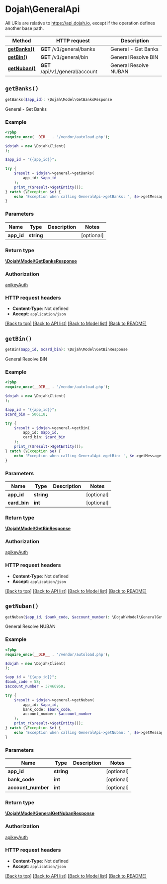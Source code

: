 # Dojah\GeneralApi

All URIs are relative to https://api.dojah.io, except if the operation defines another base path.

| Method | HTTP request | Description |
| ------------- | ------------- | ------------- |
| [**getBanks()**](GeneralApi.md#getBanks) | **GET** /v1/general/banks | General - Get Banks |
| [**getBin()**](GeneralApi.md#getBin) | **GET** /v1/general/bin | General Resolve BIN |
| [**getNuban()**](GeneralApi.md#getNuban) | **GET** /api/v1/general/account | General Resolve NUBAN |


## `getBanks()`

```php
getBanks($app_id): \Dojah\Model\GetBanksResponse
```

General - Get Banks

### Example

```php
<?php
require_once(__DIR__ . '/vendor/autoload.php');

$dojah = new \Dojah\Client(
);

$app_id = "{{app_id}}";

try {
    $result = $dojah->general->getBanks(
        app_id: $app_id
    );
    print_r($result->$getEntity());
} catch (\Exception $e) {
    echo 'Exception when calling GeneralApi->getBanks: ', $e->getMessage(), PHP_EOL;
}

```

### Parameters

| Name | Type | Description  | Notes |
| ------------- | ------------- | ------------- | ------------- |
| **app_id** | **string**|  | [optional] |

### Return type

[**\Dojah\Model\GetBanksResponse**](../Model/GetBanksResponse.md)

### Authorization

[apikeyAuth](../../README.md#apikeyAuth)

### HTTP request headers

- **Content-Type**: Not defined
- **Accept**: `application/json`

[[Back to top]](#) [[Back to API list]](../../README.md#endpoints)
[[Back to Model list]](../../README.md#models)
[[Back to README]](../../README.md)

## `getBin()`

```php
getBin($app_id, $card_bin): \Dojah\Model\GetBinResponse
```

General Resolve BIN

### Example

```php
<?php
require_once(__DIR__ . '/vendor/autoload.php');

$dojah = new \Dojah\Client(
);

$app_id = "{{app_id}}";
$card_bin = 506118;

try {
    $result = $dojah->general->getBin(
        app_id: $app_id, 
        card_bin: $card_bin
    );
    print_r($result->$getEntity());
} catch (\Exception $e) {
    echo 'Exception when calling GeneralApi->getBin: ', $e->getMessage(), PHP_EOL;
}

```

### Parameters

| Name | Type | Description  | Notes |
| ------------- | ------------- | ------------- | ------------- |
| **app_id** | **string**|  | [optional] |
| **card_bin** | **int**|  | [optional] |

### Return type

[**\Dojah\Model\GetBinResponse**](../Model/GetBinResponse.md)

### Authorization

[apikeyAuth](../../README.md#apikeyAuth)

### HTTP request headers

- **Content-Type**: Not defined
- **Accept**: `application/json`

[[Back to top]](#) [[Back to API list]](../../README.md#endpoints)
[[Back to Model list]](../../README.md#models)
[[Back to README]](../../README.md)

## `getNuban()`

```php
getNuban($app_id, $bank_code, $account_number): \Dojah\Model\GeneralGetNubanResponse
```

General Resolve NUBAN

### Example

```php
<?php
require_once(__DIR__ . '/vendor/autoload.php');

$dojah = new \Dojah\Client(
);

$app_id = "{{app_id}}";
$bank_code = 58;
$account_number = 37466959;

try {
    $result = $dojah->general->getNuban(
        app_id: $app_id, 
        bank_code: $bank_code, 
        account_number: $account_number
    );
    print_r($result->$getEntity());
} catch (\Exception $e) {
    echo 'Exception when calling GeneralApi->getNuban: ', $e->getMessage(), PHP_EOL;
}

```

### Parameters

| Name | Type | Description  | Notes |
| ------------- | ------------- | ------------- | ------------- |
| **app_id** | **string**|  | [optional] |
| **bank_code** | **int**|  | [optional] |
| **account_number** | **int**|  | [optional] |

### Return type

[**\Dojah\Model\GeneralGetNubanResponse**](../Model/GeneralGetNubanResponse.md)

### Authorization

[apikeyAuth](../../README.md#apikeyAuth)

### HTTP request headers

- **Content-Type**: Not defined
- **Accept**: `application/json`

[[Back to top]](#) [[Back to API list]](../../README.md#endpoints)
[[Back to Model list]](../../README.md#models)
[[Back to README]](../../README.md)
